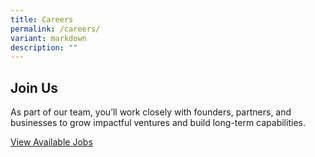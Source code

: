 ```yaml
---
title: Careers
permalink: /careers/
variant: markdown
description: ""
---
```

Join Us
-------

As part of our team, you’ll work closely with founders, partners, and businesses to grow impactful ventures and build long-term capabilities.

[View Available Jobs](https://sggc.sg/careers/)